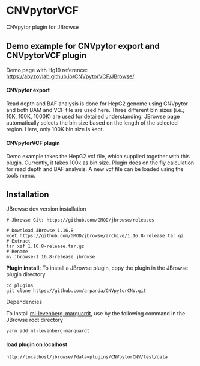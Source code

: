 # CNVpytorVCF
CNVpytor plugin for JBrowse


## Demo example for CNVpytor export and CNVpytorVCF plugin
Demo page with Hg19 reference: https://abyzovlab.github.io/CNVpytorVCF/JBrowse/
#### CNVpytor export
Read depth and BAF analysis is done for HepG2 genome using CNVpytor and both BAM and VCF file are used here. Three different bin sizes (i.e.; 10K, 100K, 1000K) are used for detailed understanding. JBrowse page automatically selects the bin size based on the length of the selected region. Here, only 100K bin size is kept. 
#### CNVpytorVCF plugin
Demo example takes the HepG2 vcf file, which supplied together with this plugin. Currently, it takes 100k as bin size.
Plugin does on the fly calculation for read depth and BAF analysis. A new vcf file can be loaded using the tools menu. 





## Installation
JBrowse dev version installation
```
# Jbrowse Git: https://github.com/GMOD/jbrowse/releases

# Download JBrowse 1.16.8
wget https://github.com/GMOD/jbrowse/archive/1.16.8-release.tar.gz
# Extract
tar xzf 1.16.8-release.tar.gz
# Rename
mv jbrowse-1.16.8-release jbrowse
```
**Plugin install:** To install a JBrowse plugin, copy the plugin in the JBrowse plugin directory 


```
cd plugins
git clone https://github.com/arpanda/CNVpytorCNV.git
```
Dependencies
 
To Install [ml-levenberg-marquardt](https://www.npmjs.com/package/ml-levenberg-marquardt), use by the following command in the JBrowse root directory
```batch
yarn add ml-levenberg-marquardt
```


 #### load plugin on localhost
 ```
 http://localhost/jbrowse/?data=plugins/CNVpytorCNV/test/data
